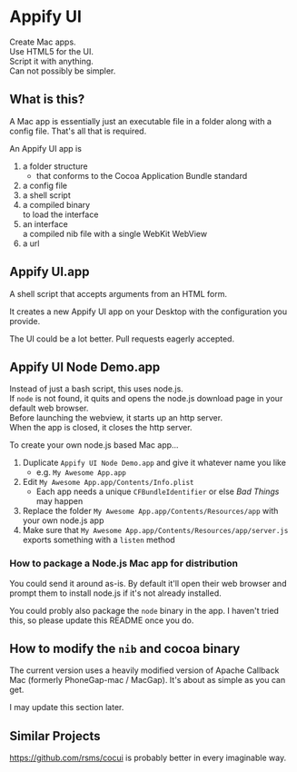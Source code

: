 Appify UI
=========

Create Mac apps.  
Use HTML5 for the UI.  
Script it with anything.  
Can not possibly be simpler.


What is this?
-------------
A Mac app is essentially just an executable file in a folder along with a config file.
That's all that is required.

An Appify UI app is

1. a folder structure
    * that conforms to the Cocoa Application Bundle standard
2. a config file
3. a shell script
4. a compiled binary  
    to load the interface
5. an interface  
    a compiled nib file with a single WebKit WebView
6. a url


Appify UI.app
-------------
A shell script that accepts arguments from an HTML form.

It creates a new Appify UI app on your Desktop with the configuration you provide.

The UI could be a lot better. Pull requests eagerly accepted.


Appify UI Node Demo.app
-----------------------
Instead of just a bash script, this uses node.js.  
If `node` is not found, it quits and opens the node.js download page in your default web browser.  
Before launching the webview, it starts up an http server.  
When the app is closed, it closes the http server.

To create your own node.js based Mac app...

1. Duplicate `Appify UI Node Demo.app` and give it whatever name you like
    * e.g. `My Awesome App.app`
2. Edit `My Awesome App.app/Contents/Info.plist`
    * Each app needs a unique `CFBundleIdentifier` or else *Bad Things* may happen
3. Replace the folder `My Awesome App.app/Contents/Resources/app` with your own node.js app
4. Make sure that `My Awesome App.app/Contents/Resources/app/server.js` exports something with a `listen` method


### How to package a Node.js Mac app for distribution

You could send it around as-is. By default it'll open their web browser and prompt them to install node.js if it's not already installed.

You could probly also package the `node` binary in the app. I haven't tried this, so please update this README once you do.



How to modify the `nib` and cocoa binary
----------------------------------------
The current version uses a heavily modified version of Apache Callback Mac (formerly PhoneGap-mac / MacGap).
It's about as simple as you can get.

I may update this section later.




Similar Projects
----------------

https://github.com/rsms/cocui is probably better in every imaginable way.
